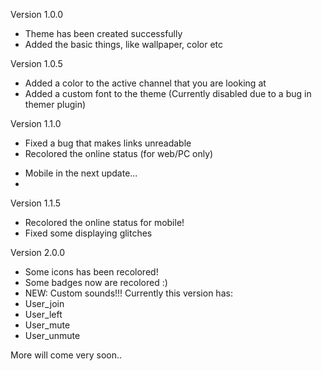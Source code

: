 Version 1.0.0
- Theme has been created successfully 
- Added the basic things, like wallpaper, color etc

Version 1.0.5
- Added a color to the active channel that you are looking at
- Added a custom font to the theme (Currently disabled due to a bug in themer plugin) 

Version 1.1.0
- Fixed a bug that makes links unreadable
- Recolored the online status (for web/PC only) 
* Mobile in the next update...
* 
Version 1.1.5
- Recolored the online status for mobile!
- Fixed some displaying glitches

Version 2.0.0
- Some icons has been recolored!
- Some badges now are recolored :)
- NEW: Custom sounds!!!
Currently this version has:
- User_join
- User_left
- User_mute
- User_unmute

More will come very soon.. 
